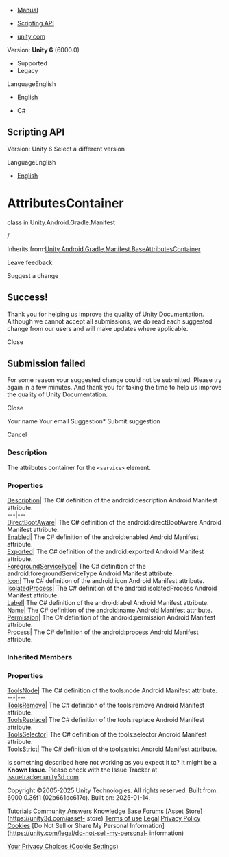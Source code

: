 [ ]()

  * [Manual](../Manual/index.html)
  * [Scripting API](../ScriptReference/index.html)

  * [unity.com](https://unity.com/)

Version: **Unity 6** (6000.0)

  * Supported
  * Legacy

LanguageEnglish

  * [English]()

  * C#

[ ](https://docs.unity3d.com)

## Scripting API

Version: Unity 6 Select a different version

LanguageEnglish

  * [English]()

# AttributesContainer

class in Unity.Android.Gradle.Manifest

/

Inherits
from:[Unity.Android.Gradle.Manifest.BaseAttributesContainer](Unity.Android.Gradle.Manifest.BaseAttributesContainer.html)

Leave feedback

Suggest a change

## Success!

Thank you for helping us improve the quality of Unity Documentation. Although
we cannot accept all submissions, we do read each suggested change from our
users and will make updates where applicable.

Close

## Submission failed

For some reason your suggested change could not be submitted. Please <a>try
again</a> in a few minutes. And thank you for taking the time to help us
improve the quality of Unity Documentation.

Close

Your name Your email Suggestion* Submit suggestion

Cancel

[ ]()

### Description

The attributes container for the ` <service> ` element.

### Properties

[Description](Unity.Android.Gradle.Manifest.Service.AttributesContainer.Description.html)|
The C# definition of the android:description Android Manifest attribute.  
---|---  
[DirectBootAware](Unity.Android.Gradle.Manifest.Service.AttributesContainer.DirectBootAware.html)|
The C# definition of the android:directBootAware Android Manifest attribute.  
[Enabled](Unity.Android.Gradle.Manifest.Service.AttributesContainer.Enabled.html)|
The C# definition of the android:enabled Android Manifest attribute.  
[Exported](Unity.Android.Gradle.Manifest.Service.AttributesContainer.Exported.html)|
The C# definition of the android:exported Android Manifest attribute.  
[ForegroundServiceType](Unity.Android.Gradle.Manifest.Service.AttributesContainer.ForegroundServiceType.html)|
The C# definition of the android:foregroundServiceType Android Manifest
attribute.  
[Icon](Unity.Android.Gradle.Manifest.Service.AttributesContainer.Icon.html)|
The C# definition of the android:icon Android Manifest attribute.  
[IsolatedProcess](Unity.Android.Gradle.Manifest.Service.AttributesContainer.IsolatedProcess.html)|
The C# definition of the android:isolatedProcess Android Manifest attribute.  
[Label](Unity.Android.Gradle.Manifest.Service.AttributesContainer.Label.html)|
The C# definition of the android:label Android Manifest attribute.  
[Name](Unity.Android.Gradle.Manifest.Service.AttributesContainer.Name.html)|
The C# definition of the android:name Android Manifest attribute.  
[Permission](Unity.Android.Gradle.Manifest.Service.AttributesContainer.Permission.html)|
The C# definition of the android:permission Android Manifest attribute.  
[Process](Unity.Android.Gradle.Manifest.Service.AttributesContainer.Process.html)|
The C# definition of the android:process Android Manifest attribute.  
  
### Inherited Members

### Properties

[ToolsNode](Unity.Android.Gradle.Manifest.BaseAttributesContainer.ToolsNode.html)|
The C# definition of the tools:node Android Manifest attribute.  
---|---  
[ToolsRemove](Unity.Android.Gradle.Manifest.BaseAttributesContainer.ToolsRemove.html)|
The C# definition of the tools:remove Android Manifest attribute.  
[ToolsReplace](Unity.Android.Gradle.Manifest.BaseAttributesContainer.ToolsReplace.html)|
The C# definition of the tools:replace Android Manifest attribute.  
[ToolsSelector](Unity.Android.Gradle.Manifest.BaseAttributesContainer.ToolsSelector.html)|
The C# definition of the tools:selector Android Manifest attribute.  
[ToolsStrict](Unity.Android.Gradle.Manifest.BaseAttributesContainer.ToolsStrict.html)|
The C# definition of the tools:strict Android Manifest attribute.  
  
Is something described here not working as you expect it to? It might be a
**Known Issue**. Please check with the Issue Tracker at
[issuetracker.unity3d.com](https://issuetracker.unity3d.com).

Copyright ©2005-2025 Unity Technologies. All rights reserved. Built from:
6000.0.36f1 (02b661dc617c). Built on: 2025-01-14.

[Tutorials](https://unity3d.com/learn) [Community
Answers](https://answers.unity3d.com) [Knowledge
Base](https://support.unity3d.com/hc/en-us)
[Forums](https://forum.unity3d.com) [Asset Store](https://unity3d.com/asset-
store) [Terms of use](https://docs.unity3d.com/Manual/TermsOfUse.html)
[Legal](https://unity.com/legal) [Privacy
Policy](https://unity.com/legal/privacy-policy)
[Cookies](https://unity.com/legal/cookie-policy) [Do Not Sell or Share My
Personal Information](https://unity.com/legal/do-not-sell-my-personal-
information)

[Your Privacy Choices (Cookie Settings)](javascript:void\(0\);)

